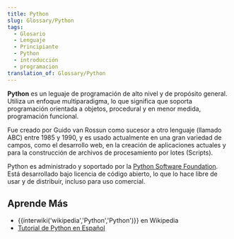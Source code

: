 ```yaml
---
title: Python
slug: Glossary/Python
tags:
  - Glosario
  - Lenguaje
  - Principiante
  - Python
  - introducción
  - programacion
translation_of: Glossary/Python
---
```

**Python** es un leguaje de programación de alto nivel y de propósito general. Utiliza un enfoque multiparadigma, lo que significa que soporta programación orientada a objetos, procedural y en menor medida, programación funcional.

Fue creado por Guido van Rossun como sucesor a otro lenguaje (llamado ABC) entre 1985 y 1990, y es usado actualmente en una gran variedad de campos, como el desarrollo web, en la creación de aplicaciones actuales y para la construcción de archivos de procesamiento por lotes (Scripts).

Python es administrado y soportado por la [Python Software Foundation](https://www.python.org/psf). Está desarrollado bajo licencia de código abierto, lo que lo hace libre de usar y de distribuir, incluso para uso comercial.

## Aprende Más

- {{interwiki('wikipedia','Python','Python')}} en Wikipedia
- [Tutorial de Python en Español](https://docs.python.org/es/3/tutorial/index.html)
